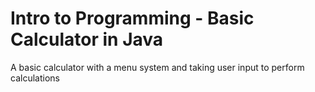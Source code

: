 # Intro to Programming - Basic Calculator in Java
A basic calculator with a menu system and taking user input to perform calculations  

